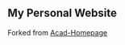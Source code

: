## My Personal Website
Forked from [Acad-Homepage](https://github.com/RayeRen/acad-homepage.github.io)